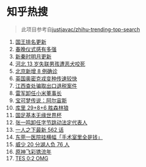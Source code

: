 # 知乎热搜

> 此项目参考自[justjavac/zhihu-trending-top-search](https://github.com/justjavac/zhihu-trending-top-search/blob/main/utils.ts)

<!-- BEGIN -->
  <!-- 最后更新时间:Fri Jan 28 2022 06:13:23 GMT+0000 (Coordinated Universal Time) -->
  1. [国王排名更新](https://www.zhihu.com/search?q=国王排名)
1. [春晚仪式感有多强](https://www.zhihu.com/search?q=辽宁卫视春晚)
1. [新秦时明月更新](https://www.zhihu.com/search?q=新秦时明月)
1. [河北 13 岁失联男孩遭恶犬咬死](https://www.zhihu.com/search?q=河北失联男孩)
1. [北京新增 8 例确诊](https://www.zhihu.com/search?q=北京新增)
1. [英国奥密克戎变种传速较快](https://www.zhihu.com/search?q=英国奥密克戎变种)
1. [江西查处骗取出口退税案件](https://www.zhihu.com/search?q=江西查处退税案件)
1. [雷军卸任小米董事长](https://www.zhihu.com/search?q=雷军)
1. [宝可梦传说：阿尔宙斯](https://www.zhihu.com/search?q=阿尔宙斯)
1. [库里 29+8+6 胜森林狼](https://www.zhihu.com/search?q=库里)
1. [国足基本无缘世界杯](https://www.zhihu.com/search?q=国足)
1. [张一鸣卸任字节跳动法定代表人](https://www.zhihu.com/search?q=张一鸣)
1. [一人之下最新 562 话](https://www.zhihu.com/search?q=一人之下)
1. [东莞一医院挂横幅「手术室里全是钱」](https://www.zhihu.com/search?q=康华医院)
1. [威少 20 分湖人负 76 人](https://www.zhihu.com/search?q=湖人)
1. [原神飞彩镌流年](https://www.zhihu.com/search?q=原神)
1. [TES 0:2 OMG](https://www.zhihu.com/search?q=tes)
  <!-- END -->